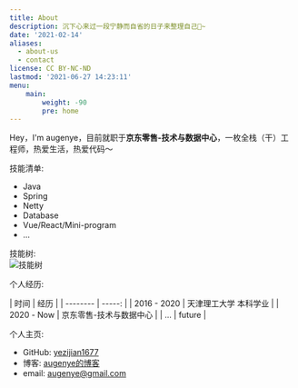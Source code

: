 ```yaml
---
title: About
description: 沉下心来过一段宁静而自省的日子来整理自己🥳~
date: '2021-02-14'
aliases:
  - about-us
  - contact
license: CC BY-NC-ND
lastmod: '2021-06-27 14:23:11'
menu:
    main: 
        weight: -90
        pre: home
---
```


Hey，I'm augenye，目前就职于**京东零售-技术与数据中心**，一枚全栈（干）工程师，热爱生活，热爱代码～

技能清单:
* Java
* Spring
* Netty
* Database
* Vue/React/Mini-program
* ...

技能树:  
![技能树](img/skill.png)

个人经历:

   | 时间        | 经历    |
    | --------   | -----:   |
    | 2016 - 2020        | 天津理工大学 本科学业      |
    | 2020 - Now        | 京东零售-技术与数据中心      |
    | ...        | future      |
    
个人主页:

- GitHub: [yezijian1677](https://github.com/yezijian1677)
- 博客: [augenye的博客](http://sleeve.augenye.cn)
- email: augenye@gmail.com
